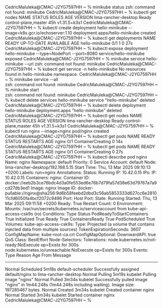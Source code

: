 CedricMaluleka@CMAC-J2YG7597HH ~ % minikube status
zsh: command not found: minikube
CedricMaluleka@CMAC-J2YG7597HH ~ % kubectl get nodes
NAME                   STATUS   ROLES                  AGE   VERSION
lima-rancher-desktop   Ready    control-plane,master   45h   v1.31.5+k3s1
CedricMaluleka@CMAC-J2YG7597HH ~ % kubectl create deployment hello-minikube --image=k8s.gcr.io/echoserver:1.10
deployment.apps/hello-minikube created
CedricMaluleka@CMAC-J2YG7597HH ~ % kubectl get deployments
NAME             READY   UP-TO-DATE   AVAILABLE   AGE
hello-minikube   0/1     1            0           27s
CedricMaluleka@CMAC-J2YG7597HH ~ % kubectl expose deployment hello-minikube --type=NodePort --port=8080
service/hello-minikube exposed
CedricMaluleka@CMAC-J2YG7597HH ~ % minikube service hello-minikube --url
zsh: command not found: minikube
CedricMaluleka@CMAC-J2YG7597HH ~ % kubectl get service -n hello-minikube
No resources found in hello-minikube namespace.
CedricMaluleka@CMAC-J2YG7597HH ~ % minikube service --all               
zsh: command not found: minikube
CedricMaluleka@CMAC-J2YG7597HH ~ % minikube start        
zsh: command not found: minikube
CedricMaluleka@CMAC-J2YG7597HH ~ % kubectl delete services hello-minikube
service "hello-minikube" deleted
CedricMaluleka@CMAC-J2YG7597HH ~ % kubectl delete deployment hello-minikube
deployment.apps "hello-minikube" deleted
CedricMaluleka@CMAC-J2YG7597HH ~ % kubectl get nodes
NAME                   STATUS   ROLES                  AGE   VERSION
lima-rancher-desktop   Ready    control-plane,master   45h   v1.31.5+k3s1
CedricMaluleka@CMAC-J2YG7597HH ~ % kubectl run nginx --image=nginx
pod/nginx created
CedricMaluleka@CMAC-J2YG7597HH ~ % kubectl get pods
NAME    READY   STATUS              RESTARTS   AGE
nginx   0/1     ContainerCreating   0          14s
CedricMaluleka@CMAC-J2YG7597HH ~ % kubectl get pods
NAME    READY   STATUS              RESTARTS   AGE
nginx   0/1     ContainerCreating   0          27s
CedricMaluleka@CMAC-J2YG7597HH ~ % kubectl describe pod nginx
Name:             nginx
Namespace:        default
Priority:         0
Service Account:  default
Node:             lima-rancher-desktop/192.168.5.15
Start Time:       Thu, 13 Mar 2025 09:10:13 +0200
Labels:           run=nginx
Annotations:      <none>
Status:           Running
IP:               10.42.0.15
IPs:
  IP:  10.42.0.15
Containers:
  nginx:
    Container ID:   docker://eeb2b3ce76bdc4d3a0fe553ed6e76b7d79fa57d38e63d79767a7a9cd27db3ed1
    Image:          nginx
    Image ID:       docker-pullable://nginx@sha256:9d6b58feebd2dbd3c56ab5853333d627cc6e281011cfd6050fa4bcf2072c9496
    Port:           <none>
    Host Port:      <none>
    State:          Running
      Started:      Thu, 13 Mar 2025 09:11:58 +0200
    Ready:          True
    Restart Count:  0
    Environment:    <none>
    Mounts:
      /var/run/secrets/kubernetes.io/serviceaccount from kube-api-access-csk9s (ro)
Conditions:
  Type                        Status
  PodReadyToStartContainers   True 
  Initialized                 True 
  Ready                       True 
  ContainersReady             True 
  PodScheduled                True 
Volumes:
  kube-api-access-csk9s:
    Type:                    Projected (a volume that contains injected data from multiple sources)
    TokenExpirationSeconds:  3607
    ConfigMapName:           kube-root-ca.crt
    ConfigMapOptional:       <nil>
    DownwardAPI:             true
QoS Class:                   BestEffort
Node-Selectors:              <none>
Tolerations:                 node.kubernetes.io/not-ready:NoExecute op=Exists for 300s
                             node.kubernetes.io/unreachable:NoExecute op=Exists for 300s
Events:
  Type    Reason     Age    From               Message
  ----    ------     ----   ----               -------
  Normal  Scheduled  5m18s  default-scheduler  Successfully assigned default/nginx to lima-rancher-desktop
  Normal  Pulling    5m19s  kubelet            Pulling image "nginx"
  Normal  Pulled     3m34s  kubelet            Successfully pulled image "nginx" in 1m44.248s (1m44.248s including waiting). Image size: 197285467 bytes.
  Normal  Created    3m34s  kubelet            Created container nginx
  Normal  Started    3m34s  kubelet            Started container nginx
CedricMaluleka@CMAC-J2YG7597HH ~ % 
